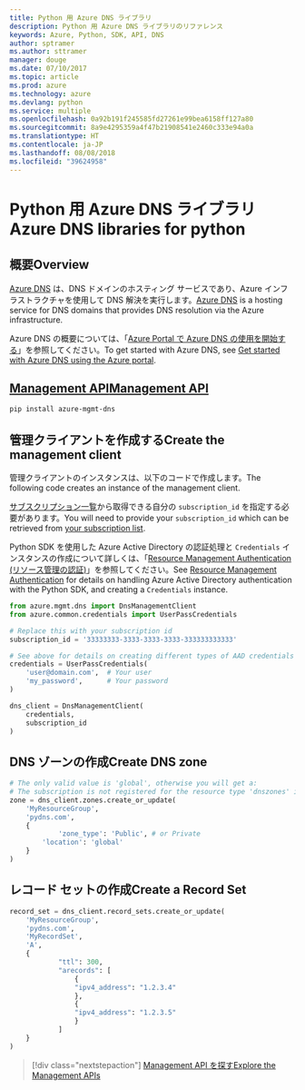 ```yaml
---
title: Python 用 Azure DNS ライブラリ
description: Python 用 Azure DNS ライブラリのリファレンス
keywords: Azure, Python, SDK, API, DNS
author: sptramer
ms.author: sttramer
manager: douge
ms.date: 07/10/2017
ms.topic: article
ms.prod: azure
ms.technology: azure
ms.devlang: python
ms.service: multiple
ms.openlocfilehash: 0a92b191f245585fd27261e99bea6158ff127a80
ms.sourcegitcommit: 8a9e4295359a4f47b21908541e2460c333e94a0a
ms.translationtype: HT
ms.contentlocale: ja-JP
ms.lasthandoff: 08/08/2018
ms.locfileid: "39624958"
---
```

# <a name="azure-dns-libraries-for-python"></a><span data-ttu-id="84fd8-104">Python 用 Azure DNS ライブラリ</span><span class="sxs-lookup"><span data-stu-id="84fd8-104">Azure DNS libraries for python</span></span>

## <a name="overview"></a><span data-ttu-id="84fd8-105">概要</span><span class="sxs-lookup"><span data-stu-id="84fd8-105">Overview</span></span>

<span data-ttu-id="84fd8-106">[Azure DNS](/azure/dns/dns-overview) は、DNS ドメインのホスティング サービスであり、Azure インフラストラクチャを使用して DNS 解決を実行します。</span><span class="sxs-lookup"><span data-stu-id="84fd8-106">[Azure DNS](/azure/dns/dns-overview) is a hosting service for DNS domains that provides DNS resolution via the Azure infrastructure.</span></span>

<span data-ttu-id="84fd8-107">Azure DNS の概要については、「[Azure Portal で Azure DNS の使用を開始する](/azure/dns/dns-getstarted-portal)」を参照してください。</span><span class="sxs-lookup"><span data-stu-id="84fd8-107">To get started with Azure DNS, see [Get started with Azure DNS using the Azure portal](/azure/dns/dns-getstarted-portal).</span></span>

## <a name="management-apipythonapioverviewazurednsmanagement"></a>[<span data-ttu-id="84fd8-108">Management API</span><span class="sxs-lookup"><span data-stu-id="84fd8-108">Management API</span></span>](/python/api/overview/azure/dns/management)

```bash
pip install azure-mgmt-dns
```

## <a name="create-the-management-client"></a><span data-ttu-id="84fd8-109">管理クライアントを作成する</span><span class="sxs-lookup"><span data-stu-id="84fd8-109">Create the management client</span></span>

<span data-ttu-id="84fd8-110">管理クライアントのインスタンスは、以下のコードで作成します。</span><span class="sxs-lookup"><span data-stu-id="84fd8-110">The following code creates an instance of the management client.</span></span>

<span data-ttu-id="84fd8-111">[サブスクリプション一覧](https://manage.windowsazure.com/#Workspaces/AdminTasks/SubscriptionMapping)から取得できる自分の ``subscription_id`` を指定する必要があります。</span><span class="sxs-lookup"><span data-stu-id="84fd8-111">You will need to provide your ``subscription_id`` which can be retrieved from [your subscription list](https://manage.windowsazure.com/#Workspaces/AdminTasks/SubscriptionMapping).</span></span>

<span data-ttu-id="84fd8-112">Python SDK を使用した Azure Active Directory の認証処理と ``Credentials`` インスタンスの作成について詳しくは、「[Resource Management Authentication (リソース管理の認証)](/python/azure/python-sdk-azure-authenticate)」を参照してください。</span><span class="sxs-lookup"><span data-stu-id="84fd8-112">See [Resource Management Authentication](/python/azure/python-sdk-azure-authenticate) for details on handling Azure Active Directory authentication with the Python SDK, and creating a ``Credentials`` instance.</span></span>

```python 
from azure.mgmt.dns import DnsManagementClient
from azure.common.credentials import UserPassCredentials

# Replace this with your subscription id
subscription_id = '33333333-3333-3333-3333-333333333333'

# See above for details on creating different types of AAD credentials
credentials = UserPassCredentials(
    'user@domain.com',  # Your user
    'my_password',      # Your password
)

dns_client = DnsManagementClient(
    credentials,
    subscription_id
)
```

## <a name="create-dns-zone"></a><span data-ttu-id="84fd8-113">DNS ゾーンの作成</span><span class="sxs-lookup"><span data-stu-id="84fd8-113">Create DNS zone</span></span>
```python
# The only valid value is 'global', otherwise you will get a:
# The subscription is not registered for the resource type 'dnszones' in the location 'westus'.
zone = dns_client.zones.create_or_update(
    'MyResourceGroup',
    'pydns.com',
    {
            'zone_type': 'Public', # or Private
        'location': 'global'
    }
)
```
    
## <a name="create-a-record-set"></a><span data-ttu-id="84fd8-114">レコード セットの作成</span><span class="sxs-lookup"><span data-stu-id="84fd8-114">Create a Record Set</span></span>
```python
record_set = dns_client.record_sets.create_or_update(
    'MyResourceGroup',
    'pydns.com',
    'MyRecordSet',
    'A',
    {
            "ttl": 300,
            "arecords": [
                {
                "ipv4_address": "1.2.3.4"
                },
                {
                "ipv4_address": "1.2.3.5"
                }
            ]
    }
)
```

> [!div class="nextstepaction"]
> [<span data-ttu-id="84fd8-115">Management API を探す</span><span class="sxs-lookup"><span data-stu-id="84fd8-115">Explore the Management APIs</span></span>](/python/api/overview/azure/dns/management)
